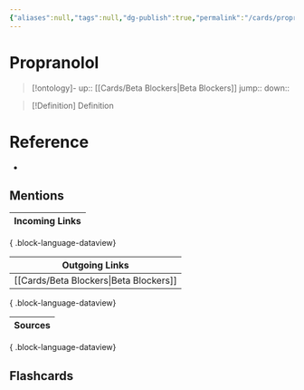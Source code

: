 ```yaml
---
{"aliases":null,"tags":null,"dg-publish":true,"permalink":"/cards/propranolol/","dgPassFrontmatter":true}
---
```


# Propranolol

> [!ontology]-
> up:: [[Cards/Beta Blockers\|Beta Blockers]]
> jump:: 
> down:: 

> [!Definition] Definition

# Reference

- 

## Mentions

| Incoming Links |
| -------------- |

{ .block-language-dataview}

| Outgoing Links                            |
| ----------------------------------------- |
| [[Cards/Beta Blockers\|Beta Blockers]] |

{ .block-language-dataview}

| Sources |
| ------- |

{ .block-language-dataview}

## Flashcards